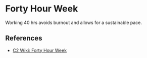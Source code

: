 # Forty Hour Week

Working 40 hrs avoids burnout and allows for a sustainable pace.

## References

* [C2 Wiki: Forty Hour Week](https://c2.com/cgi/wiki?FortyHourWeek)
